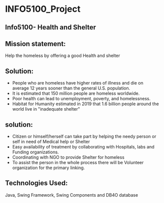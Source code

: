 # INFO5100_Project
## Info5100- Health and Shelter

## Mission statement: 
Help the homeless by offering a good Health and shelter

## Solution:
- People who are homeless have higher rates of illness and die on average 12 years sooner than the general U.S. population.
- It is estimated that 150 million people are homeless worldwide.
- Poor health can lead to unemployment, poverty, and homelessness.
- Habitat for Humanity estimated in 2019 that 1.6 billion people around the world live in "inadequate shelter"


## solution:
- Citizen or himself/herself can take part by helping the needy person or self  in need of Medical help or Shelter
- Easy availability of treatment by collaborating with Hospitals, labs and Funding organizations.
- Coordinating with NGO to provide Shelter for homeless 
- To assist the person in the whole process there will be  Volunteer organization for the primary linking.

## Technologies Used:
Java, Swing Framework, Swing Components and DB4O database

